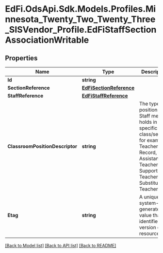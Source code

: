 # EdFi.OdsApi.Sdk.Models.Profiles.Minnesota_Twenty_Two_Twenty_Three_SISVendor_Profile.EdFiStaffSectionAssociationWritable
## Properties

Name | Type | Description | Notes
------------ | ------------- | ------------- | -------------
**Id** | **string** |  | [optional] 
**SectionReference** | [**EdFiSectionReference**](EdFiSectionReference.md) |  | 
**StaffReference** | [**EdFiStaffReference**](EdFiStaffReference.md) |  | 
**ClassroomPositionDescriptor** | **string** | The type of position the Staff member holds in the specific class/section; for example:         Teacher of Record, Assistant Teacher, Support Teacher, Substitute Teacher... | 
**Etag** | **string** | A unique system-generated value that identifies the version of the resource. | [optional] 

[[Back to Model list]](../README.md#documentation-for-models) [[Back to API list]](../README.md#documentation-for-api-endpoints) [[Back to README]](../README.md)

